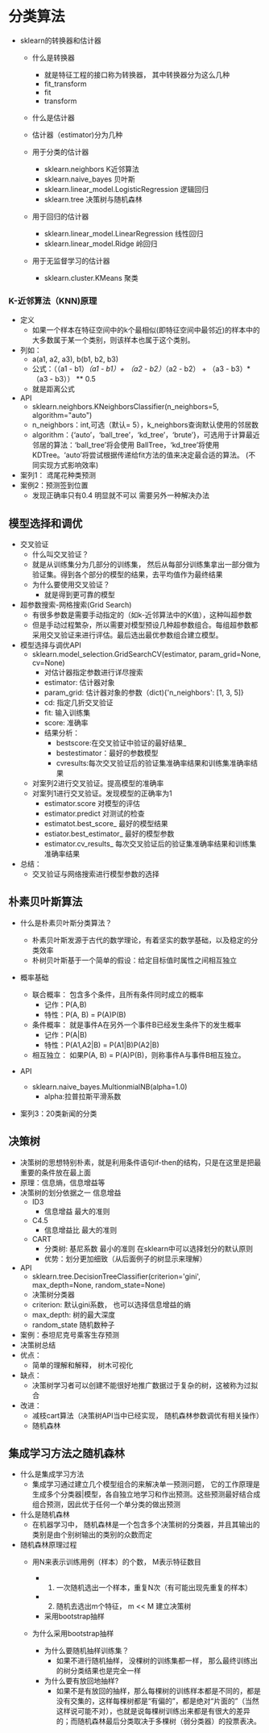 # 分类算法
- sklearn的转换器和估计器
	- 什么是转换器
		- 就是特征工程的接口称为转换器， 其中转换器分为这么几种
		- fit_transform
		- fit
		- transform	

	- 什么是估计器
	- 估计器（estimator)分为几种
	- 用于分类的估计器
		- sklearn.neighbors K近邻算法
		- sklearn.naive_bayes 贝叶斯
		- sklearn.linear_model.LogisticRegression 逻辑回归
		- sklearn.tree 决策树与随机森林
	- 用于回归的估计器
		- sklearn.linear_model.LinearRegression 线性回归
		- sklearn.linear_model.Ridge 岭回归
	- 用于无监督学习的估计器
		- sklearn.cluster.KMeans 聚类

### K-近邻算法（KNN)原理
- 定义
	- 如果一个样本在特征空间中的k个最相似(即特征空间中最邻近)的样本中的大多数属于某一个类别，则该样本也属于这个类别。
- 列如：
	- a(a1, a2, a3), b(b1, b2, b3)
	- 公式：（（a1 - b1）*（a1 - b1）+ （a2 - b2）*（a2 - b2） + （a3 - b3）*（a3 - b3）） ** 0.5
	- 就是距离公式
- API 
	- sklearn.neighbors.KNeighborsClassifier(n_neighbors=5, algorithm="auto")
	- n_neighbors：int,可选（默认= 5），k_neighbors查询默认使用的邻居数
	- algorithm：{‘auto’，‘ball_tree’，‘kd_tree’，‘brute’}，可选用于计算最近邻居的算法：‘ball_tree’将会使用 BallTree，‘kd_tree’将使用 KDTree。‘auto’将尝试根据传递给fit方法的值来决定最合适的算法。 (不同实现方式影响效率)
- 案列1： 鸢尾花种类预测
- 案例2：预测签到位置
	- 发现正确率只有0.4 明显就不可以  需要另外一种解决办法

## 模型选择和调优
- 交叉验证
	- 什么叫交叉验证？
	- 就是从训练集分为几部分的训练集， 然后从每部分训练集拿出一部分做为验证集。得到各个部分的模型的结果，去平均值作为最终结果
	- 为什么要使用交叉验证？
		- 就是得到更可靠的模型
- 超参数搜索-网格搜索(Grid Search)
	- 有很多参数是需要手动指定的（如k-近邻算法中的K值），这种叫超参数
	- 但是手动过程繁杂，所以需要对模型预设几种超参数组合。每组超参数都采用交叉验证来进行评估。最后选出最优参数组合建立模型。
- 模型选择与调优API
	- sklearn.model_selection.GridSearchCV(estimator, param_grid=None, cv=None)
		- 对估计器指定参数进行详尽搜索
		- estimator: 估计器对象
		- param_grid: 估计器对象的参数（dict){'n_neighbors': [1, 3, 5]}
		- cd: 指定几折交叉验证
		- fit: 输入训练集
		- score: 准确率
		- 结果分析：
			- bestscore:在交叉验证中验证的最好结果_
			- bestestimator：最好的参数模型
			- cvresults:每次交叉验证后的验证集准确率结果和训练集准确率结果
	- 对案列2进行交叉验证。提高模型的准确率
	- 对案列1进行交叉验证。发现模型的正确率为1
		- estimator.score 对模型的评估
		- estimator.predict 对测试的检查
		- estimatot.best_score_ 最好的模型结果
		- estiator.best_estimator_ 最好的模型参数
		- estimator.cv_results_ 每次交叉验证后的验证集准确率结果和训练集准确率结果
- 总结：
	- 交叉验证与网络搜索进行模型参数的选择	

## 朴素贝叶斯算法
- 什么是朴素贝叶斯分类算法？
	- 朴素贝叶斯发源于古代的数学理论，有着坚实的数学基础，以及稳定的分类效率
	- 朴树贝叶斯基于一个简单的假设：给定目标值时属性之间相互独立

- 概率基础
	- 联合概率： 包含多个条件，且所有条件同时成立的概率
		- 记作：P(A,B)
		- 特性：P(A, B) = P(A)P(B)
	- 条件概率： 就是事件A在另外一个事件B已经发生条件下的发生概率
		- 记作：P(A|B)
		- 特性：P(A1,A2|B) = P(A1|B)P(A2|B)
	- 相互独立： 如果P(A, B) = P(A)P(B)，则称事件A与事件B相互独立。
- API
	- sklearn.naive_bayes.MultionmialNB(alpha=1.0)
		- alpha:拉普拉斯平滑系数
- 案列3：20类新闻的分类

## 决策树
- 决策树的思想特别朴素，就是利用条件语句if-then的结构，只是在这里是把最重要的条件放在最上面
- 原理：信息熵，信息增益等
- 决策树的划分依据之一     信息增益
	- ID3
		- 信息增益 最大的准则
	- C4.5
		- 信息增益比 最大的准则
	- CART
		- 分类树: 基尼系数 最小的准则 在sklearn中可以选择划分的默认原则
		- 优势：划分更加细致（从后面例子的树显示来理解）
- API
	- sklearn.tree.DecisionTreeClassifier(criterion='gini', max_depth=None, random_state=None)
	- 决策树分类器
	- criterion: 默认gini系数， 也可以选择信息增益的熵
	- max_depth: 树的最大深度
	- random_state 随机数种子
- 案例：泰坦尼克号乘客生存预测
- 决策树总结
- 优点：
	- 简单的理解和解释， 树木可视化
- 缺点：
	- 决策树学习者可以创建不能很好地推广数据过于复杂的树，这被称为过拟合
- 改进：
	- 减枝cart算法（决策树API当中已经实现， 随机森林参数调优有相关操作）
	- 随机森林

## 集成学习方法之随机森林
- 什么是集成学习方法
	- 集成学习通过建立几个模型组合的来解决单一预测问题， 它的工作原理是生成多个分类器|模型，各自独立地学习和作出预测。这些预测最好结合成组合预测，因此优于任何一个单分类的做出预测
- 什么是随机森林
	- 在机器学习中， 随机森林是一个包含多个决策树的分类器，并且其输出的类别是由个别树输出的类别的众数而定
- 随机森林原理过程
	- 用N来表示训练用例（样本）的个数， M表示特征数目
		- 1. 一次随机选出一个样本，重复N次（有可能出现先重复的样本）
		- 2. 随机去选出m个特征， m << M 建立决策树
		- 采用bootstrap抽样

	- 为什么采用bootstrap抽样
		- 为什么要随机抽样训练集？
			- 如果不进行随机抽样， 没棵树的训练集都一样， 那么最终训练出的树分类结果也是完全一样
		- 为什么要有放回地抽样?
			- 如果不是有放回的抽样，那么每棵树的训练样本都是不同的，都是没有交集的，这样每棵树都是“有偏的”，都是绝对“片面的”（当然这样说可能不对），也就是说每棵树训练出来都是有很大的差异的；而随机森林最后分类取决于多棵树（弱分类器）的投票表决。